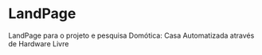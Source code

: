 # LandPage
LandPage para o projeto e pesquisa Domótica: Casa Automatizada através de Hardware Livre
